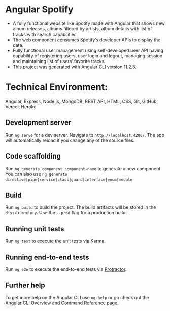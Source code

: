 # Angular Spotify

* A fully functional website like Spotify made with Angular that shows new album releases, albums filtered by artists, album details with list of tracks with search capabilities. 
* The web component consumes Spotify’s developer APIs to display the data. 
* Fully functional user management using self-developed user API having capability of registering users, user login and logout, managing session and maintaining list of users’ favorite tracks
* This project was generated with [Angular CLI](https://github.com/angular/angular-cli) version 11.2.3.

# Technical Environment: 

Angular, Express, Node.js, MongoDB, REST API, HTML, CSS, Git, GitHub, Vercel, Heroku

## Development server

Run `ng serve` for a dev server. Navigate to `http://localhost:4200/`. The app will automatically reload if you change any of the source files.

## Code scaffolding

Run `ng generate component component-name` to generate a new component. You can also use `ng generate directive|pipe|service|class|guard|interface|enum|module`.

## Build

Run `ng build` to build the project. The build artifacts will be stored in the `dist/` directory. Use the `--prod` flag for a production build.

## Running unit tests

Run `ng test` to execute the unit tests via [Karma](https://karma-runner.github.io).

## Running end-to-end tests

Run `ng e2e` to execute the end-to-end tests via [Protractor](http://www.protractortest.org/).

## Further help

To get more help on the Angular CLI use `ng help` or go check out the [Angular CLI Overview and Command Reference](https://angular.io/cli) page.
